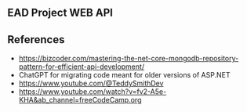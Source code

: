 ## EAD Project WEB API

## References

- https://bizcoder.com/mastering-the-net-core-mongodb-repository-pattern-for-efficient-api-development/
- ChatGPT for migrating code meant for older versions of ASP.NET
- https://www.youtube.com/@TeddySmithDev
- https://www.youtube.com/watch?v=fv2-A5e-KHA&ab_channel=freeCodeCamp.org
